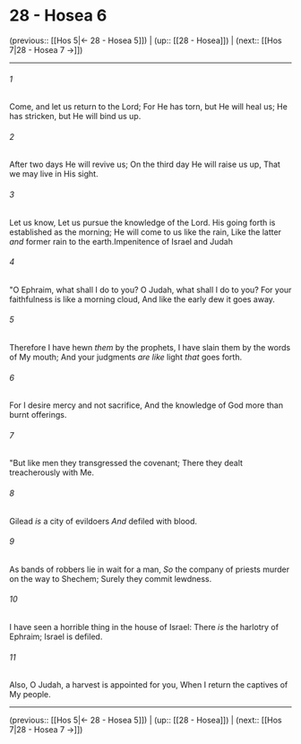 # 28 - Hosea 6

(previous:: [[Hos 5|← 28 - Hosea 5]]) | (up:: [[28 - Hosea]]) | (next:: [[Hos 7|28 - Hosea 7 →]])

***


###### 1 
Come, and let us return to the Lord; For He has torn, but He will heal us; He has stricken, but He will bind us up. 

###### 2 
After two days He will revive us; On the third day He will raise us up, That we may live in His sight. 

###### 3 
Let us know, Let us pursue the knowledge of the Lord. His going forth is established as the morning; He will come to us like the rain, Like the latter _and_ former rain to the earth.Impenitence of Israel and Judah 

###### 4 
"O Ephraim, what shall I do to you? O Judah, what shall I do to you? For your faithfulness is like a morning cloud, And like the early dew it goes away. 

###### 5 
Therefore I have hewn _them_ by the prophets, I have slain them by the words of My mouth; And your judgments _are like_ light _that_ goes forth. 

###### 6 
For I desire mercy and not sacrifice, And the knowledge of God more than burnt offerings. 

###### 7 
"But like men they transgressed the covenant; There they dealt treacherously with Me. 

###### 8 
Gilead _is_ a city of evildoers _And_ defiled with blood. 

###### 9 
As bands of robbers lie in wait for a man, _So_ the company of priests murder on the way to Shechem; Surely they commit lewdness. 

###### 10 
I have seen a horrible thing in the house of Israel: There _is_ the harlotry of Ephraim; Israel is defiled. 

###### 11 
Also, O Judah, a harvest is appointed for you, When I return the captives of My people.

***

(previous:: [[Hos 5|← 28 - Hosea 5]]) | (up:: [[28 - Hosea]]) | (next:: [[Hos 7|28 - Hosea 7 →]])
